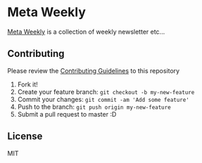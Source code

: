 # Meta Weekly

[Meta Weekly][] is a collection of weekly newsletter etc...

## Contributing

Please review the [Contributing Guidelines](CONTRIBUTING.md) to this repository

1. Fork it!
2. Create your feature branch: `git checkout -b my-new-feature`
3. Commit your changes: `git commit -am 'Add some feature'`
4. Push to the branch: `git push origin my-new-feature`
5. Submit a pull request to master :D

## License

MIT

[Meta Weekly]: http://azu.github.io/Meta-Weekly/  "Meta Weekly"